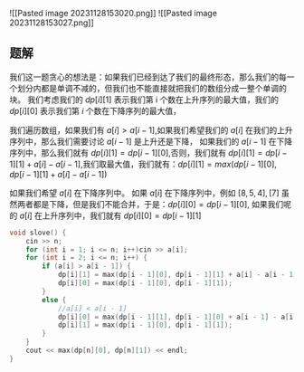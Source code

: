 ![[Pasted image 20231128153020.png]]
![[Pasted image 20231128153027.png]]

## 题解
我们这一题贪心的想法是：如果我们已经到达了我们的最终形态，那么我们的每一个划分内都是单调不减的，但我们也不能直接就把我们的数组分成一整个单调的块。
我们考虑我们的 $dp[i][1]$ 表示我们第 i 个数在上升序列的最大值，我们的 $dp[i][0]$ 表示我们第 $i$ 个数在下降序列的最大值，

我们遍历数组，如果我们有 $a[i]>a[i-1]$,如果我们希望我们的 $a[i]$ 在我们的上升序列中，那么我们需要讨论 $a[i-1]$ 是上升还是下降，
如果我们的 $a[i-1]$ 在下降序列中，那么我们就有 $dp[i][1]=dp[i-1][0]$,否则，我们就有 $dp[i][1]=dp[i-1][1]+a[i]-a[i-1]$,我们取最大值，我们就有：$dp[i][1]=max(dp[i-1][0],dp[i-1][1]+a[i]-a[i-1])$

如果我们希望 $a[i]$ 在下降序列中。
如果 $a[i]$ 在下降序列中，例如 $[8,5,4],[7]$ 虽然两者都是下降，但是我们不能合并，于是：$dp[i][0]=dp[i-1][0]$,
如果我们呢的 $a[i]$ 在上升序列中，我们就有 $dp[i][0]=dp[i-1][1]$

```cpp
void slove() {
    cin >> n;
    for (int i = 1; i <= n; i++)cin >> a[i];
    for (int i = 2; i <= n; i++) {
        if (a[i] > a[i - 1]) {
            dp[i][1] = max(dp[i - 1][0], dp[i - 1][1] + a[i] - a[i - 1]);
            dp[i][0] = max(dp[i - 1][0], dp[i - 1][1]);
        }
        else {
            //a[i] < a[i - 1]
            dp[i][0] = max(dp[i - 1][1], dp[i - 1][0] + a[i - 1] - a[i]);
            dp[i][1] = max(dp[i - 1][0], dp[i - 1][1]);
        }
    }
    cout << max(dp[n][0], dp[n][1]) << endl;
}
```
